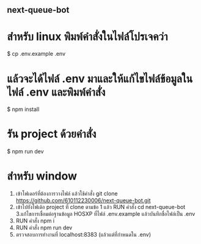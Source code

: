 ## next-queue-bot

# สำหรับ linux พิมพ์คำสั่งในไฟล์โปรเจคว่า

$ cp .env.example .env 

# แล้วจะได้ไฟล์ .env มาและให้แก้ไขไฟล์ข้อมูลในไฟล์ .env และพิมพ์คำสั่ง

$ npm install

# รัน project ด้วยคำสั่ง
$ npm run dev

# สำหรับ window 
1. เข้าโฟเดอร์ที่ต้องการวางไฟล์ แล้วใช้คำสั่ง
git clone https://github.com/610112230006/next-queue-bot.git
2. เข้าไปยังโฟเด้อ project ที่ clone ตามข้อ 1 แล้ว RUN คำสั่ง
cd next-queue-bot 
3.แก้ไขการเชื่อมต่อฐานข้อมูล HOSXP ที่ไฟล์ .env.example แล้วบันทึกชื่อไฟล์เป็น .env
4. RUN คำสั่ง
npm i
5. RUN คำสั่ง
npm run dev
6. ตรวจสอบการทำงานที่ 
localhost:8383 
(แล้วแต่ที่กำหนดใน .env)
